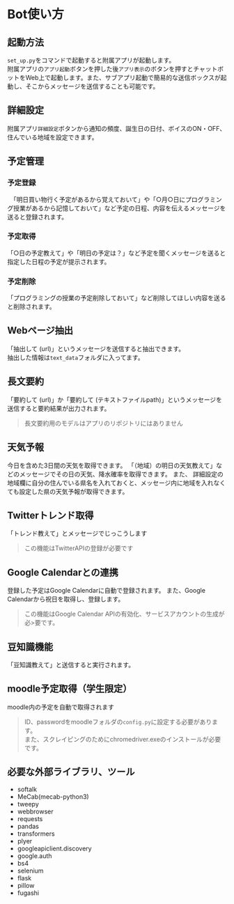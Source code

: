 # Bot使い方
## 起動方法
`set_up.py`をコマンドで起動すると附属アプリが起動します。  
附属アプリの`アプリ起動`ボタンを押した後`アプリ表示`のボタンを押すとチャットボットをWeb上で起動します。また、サブアプリ起動で簡易的な送信ボックスが起動し、そこからメッセージを送信することも可能です。

## 詳細設定
附属アプリ`詳細設定`ボタンから通知の頻度、誕生日の日付、ボイスのON・OFF、住んでいる地域を設定できます。

## 予定管理
### 予定登録
　「明日買い物行く予定があるから覚えておいて」や「○月○日にプログラミング授業があるから記憶しておいて」など予定の日程、内容を伝えるメッセージを送ると登録されます。
### 予定取得
「○日の予定教えて」や「明日の予定は？」など予定を聞くメッセージを送ると指定した日程の予定が提示されます。
### 予定削除
「プログラミングの授業の予定削除しておいて」など削除してほしい内容を送ると削除されます。
## Webページ抽出
「抽出して (url)」というメッセージを送信すると抽出できます。  
抽出した情報は`text_data`フォルダに入ってます。
## 長文要約
「要約して (url)」か「要約して (テキストファイルpath)」というメッセージを送信すると要約結果が出力されます。
> 
> 長文要約用のモデルはアプリのリポジトリにはありません
> 
## 天気予報
今日を含めた3日間の天気を取得できます。
「（地域）の明日の天気教えて」などのメッセージでその日の天気、降水確率を取得できます。
また、 詳細設定の地域欄に自分の住んでいる県名を入れておくと、メッセージ内に地域を入れなくても設定した県の天気予報が取得できます。
## Twitterトレンド取得
「トレンド教えて」とメッセージでじっこうします
>
>この機能はTwitterAPIの登録が必要です
>
## Google Calendarとの連携
登録した予定はGoogle Calendarに自動で登録されます。
また、Google Calendarから祝日を取得し、登録します。
>
>この機能はGoogle Calendar APIの有効化、サービスアカウントの生成が必>要です。
>
## 豆知識機能
「豆知識教えて」と送信すると実行されます。
## moodle予定取得（学生限定）
moodle内の予定を自動で取得されます
>
>ID、passwordをmoodleフォルダの`config.py`に設定する必要があります。  
>また、スクレイピングのためにchromedriver.exeのインストールが必要です。
>

## 必要な外部ライブラリ、ツール
- softalk
- MeCab(mecab-python3)
- tweepy
- webbrowser
- requests
- pandas
- transformers
- plyer
- googleapiclient.discovery
- google.auth
- bs4
- selenium
- flask
- pillow
- fugashi 